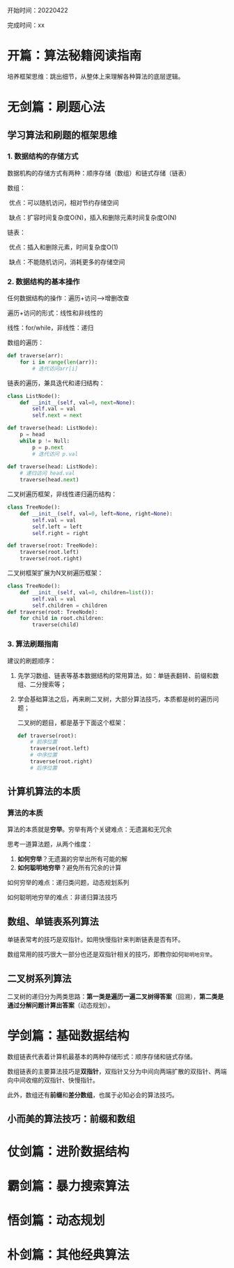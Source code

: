 开始时间：20220422

完成时间：xx

# 开篇：算法秘籍阅读指南

培养框架思维：跳出细节，从整体上来理解各种算法的底层逻辑。

# 无剑篇：刷题心法

## 学习算法和刷题的框架思维

### 1. 数据结构的存储方式

数据机构的存储方式有两种：顺序存储（数组）和链式存储（链表）

数组：

​	优点：可以随机访问，相对节约存储空间

​	缺点：扩容时间复杂度O(N)，插入和删除元素时间复杂度O(N)

链表：

​	优点：插入和删除元素，时间复杂度O(1)

​	缺点：不能随机访问，消耗更多的存储空间

### 2. 数据结构的基本操作

任何数据结构的操作：遍历+访问—–>增删改查

遍历+访问的形式：线性和非线性的

线性：for/while，非线性：递归

数组的遍历：

```python
def traverse(arr):
    for i in range(len(arr)):
        # 迭代访问arr[i]
```

链表的遍历，兼具迭代和递归结构：

```python
class ListNode():
    def __init__(self, val=0, next=None):
        self.val = val
        self.next = next

def traverse(head: ListNode):
    p = head
    while p != Null:
        p = p.next
        # 迭代访问 p.val
        
def traverse(head: ListNode):
    # 递归访问 head.val
    traverse(head.next)
```

二叉树遍历框架，非线性递归遍历结构：

```python
class TreeNode():
    def __init__(self, val=0, left=None, right=None):
        self.val = val
        self.left = left
        self.right = right

def traverse(root: TreeNode):
    traverse(root.left)
    traverse(root.right)
```

二叉树框架扩展为N叉树遍历框架：

```python
class TreeNode():
    def __init__(self, val=0, children=list()):
        self.val = val
        self.children = children
def traverse(root: TreeNode):
    for child in root.children:
        traverse(child)
```

### 3. 算法刷题指南

建议的刷题顺序：

1. 先学习数组、链表等基本数据结构的常用算法，如：单链表翻转、前缀和数组、二分搜索等；

2. 学会基础算法之后，再来刷二叉树，大部分算法技巧，本质都是树的遍历问题；

   二叉树的题目，都是基于下面这个框架：

   ```python
   def traverse(root):
       # 前序位置
       traverse(root.left)
       # 中序位置
       traverse(root.right)
       # 后序位置
   ```

## 计算机算法的本质

### 算法的本质

算法的本质就是**穷举**。穷举有两个关键难点：无遗漏和无冗余

思考一道算法题，从两个维度：

1. **如何穷举**？无遗漏的穷举出所有可能的解
2. **如何聪明地穷举**？避免所有冗余的计算

如何穷举的难点：递归类问题，动态规划系列

如何聪明地穷举的难点：非递归算法技巧

## 数组、单链表系列算法

单链表常考的技巧是双指针。如用快慢指针来判断链表是否有环。

数组常用的技巧很大一部分也还是双指针相关的技巧，即教你如何`聪明地穷举`。

## 二叉树系列算法

二叉树的递归分为两类思路：**第一类是遍历一遍二叉树得答案**（回溯），**第二类是通过分解问题计算出答案**（动态规划）。

# 学剑篇：基础数据结构

数组链表代表着计算机最基本的两种存储形式：顺序存储和链式存储。

数组链表的主要算法技巧是**双指针**，双指针又分为中间向两端扩散的双指针、两端向中间收缩的双指针、快慢指针。

此外，数组还有**前缀**和**差分数组**，也属于必知必会的算法技巧。

## 小而美的算法技巧：前缀和数组



# 仗剑篇：进阶数据结构





# 霸剑篇：暴力搜索算法





# 悟剑篇：动态规划





# 朴剑篇：其他经典算法